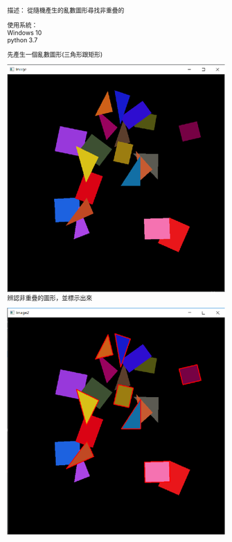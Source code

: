 描述：
從隨機產生的亂數圖形尋找非重疊的  

使用系統：  
Windows 10  
python 3.7  


先產生一個亂數圖形(三角形跟矩形)  

![image](https://github.com/xenoz24/ImageRecognize/blob/master/Image1.png)  
辨認非重疊的圖形，並標示出來  

![image](https://github.com/xenoz24/ImageRecognize/blob/master/Image2.png)
 
